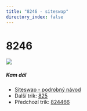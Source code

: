```yaml
---
title: "8246 - siteswap"
directory_index: false
---
```


# 8246

![](/animace/siteswap/8246.gif)

##### Kam dál

- [Siteswap - podrobný návod](/siteswap.html "Podrobné vysvětlení siteswapů..")
- Další trik: [825](825.html "Siteswap 825")
- Předchozí trik: [824466](824466.html "Siteswap 824466")


